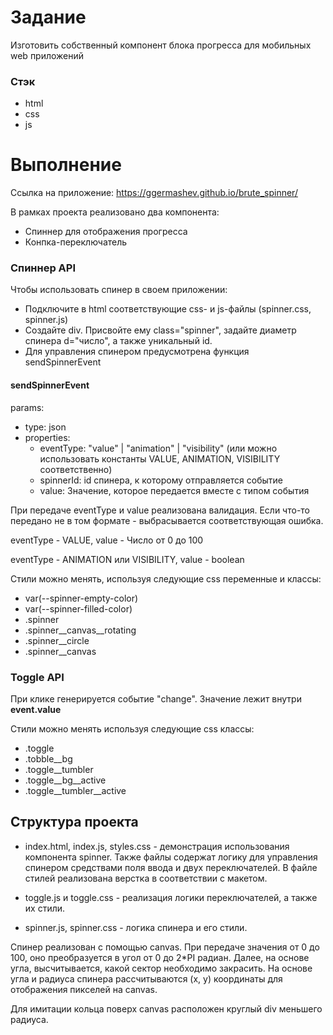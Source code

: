 # Задание
Изготовить собственный компонент блока прогресса для мобильных web приложений

### Стэк
- html
- css
- js

# Выполнение
Ссылка на приложение: https://ggermashev.github.io/brute_spinner/

В рамках проекта реализовано два компонента:
- Спиннер для отображения прогресса
- Конпка-переключатель

### Спиннер API

Чтобы использовать спинер в своем приложении:
- Подключите в html соответствующие css- и js-файлы (spinner.css, spinner.js)
- Создайте div. Присвойте ему class="spinner", задайте диаметр спинера d="число", а также уникальный id.
- Для управления спинером предусмотрена функция sendSpinnerEvent

#### sendSpinnerEvent
params: 
- type: json
- properties:
    - eventType: "value" | "animation" | "visibility" (или можно использовать константы VALUE, ANIMATION, VISIBILITY соответственно)
    - spinnerId: id спинера, к которому отправляется событие
    - value: Значение, которое передается вместе с типом события

При передаче eventType и value реализована валидация. Если что-то передано не в том формате - выбрасывается соответствующая ошибка.

eventType - VALUE, value - Число от 0 до 100

eventType - ANIMATION или VISIBILITY, value - boolean

Стили можно менять, используя следующие css переменные и классы:
- var(--spinner-empty-color)
- var(--spinner-filled-color)
- .spinner
- .spinner__canvas__rotating
- .spinner__circle
- .spinner__canvas


### Toggle API
При клике генерируется событие "change".
Значение лежит внутри <b>event.value</b>

Стили можно менять используя следующие css классы:
- .toggle
- .tobble__bg
- .toggle__tumbler
- .toggle__bg__active
- .toggle__tumbler__active

## Структура проекта
- index.html, index.js, styles.css - демонстрация использования компонента spinner. Также файлы содержат логику для управления спинером средствами поля ввода и двух переключателей. В файле стилей реализована верстка в соответствии с макетом.

- toggle.js и toggle.css - реализация логики переключателей, а также их стили.

- spinner.js, spinner.css - логика спинера и его стили.

Спинер реализован с помощью canvas. При передаче значения от 0 до 100, оно преобразуется в угол от 0 до 2*PI радиан. Далее, на основе угла, высчитывается, какой сектор необходимо закрасить. На основе угла и радиуса спинера рассчитываются (х, у) координаты для отображения пикселей на canvas.

Для имитации кольца поверх canvas расположен круглый div меньшего радиуса.

